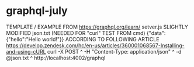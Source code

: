 # graphql-july
TEMPLATE / EXAMPLE FROM https://graphql.org/learn/
setver.js SLIGHTLY MODIFIED
json.txt (NEEDED FOR "curl" TEST FROM cmd)
	{"data":{"hello":"Hello world!"}}
ACCORDING TO FOLLOWING ARTICLE
	https://develop.zendesk.com/hc/en-us/articles/360001068567-Installing-and-using-cURL
		curl -X POST ^
			-H "Content-Type: application/json" ^
				-d @json.txt ^
					http://localhost:4002/graphql
